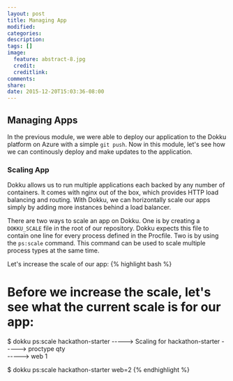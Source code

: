 ```yaml
---
layout: post
title: Managing App
modified:
categories: 
description: 
tags: []
image:
  feature: abstract-8.jpg
  credit:
  creditlink:
comments:
share:
date: 2015-12-20T15:03:36-08:00
---
```

## Managing Apps
In the previous module, we were able to deploy our application to the Dokku platform on Azure with a simple `git push`. Now in this module, let's see how we can continously deploy and make updates to the application.

### Scaling App
Dokku allows us to run multiple applications each backed by any number of containers. It comes with nginx out of the box, which provides HTTP load balancing and routing. With Dokku, we can horizontally scale our apps simply by adding more instances behind a load balancer.

There are two ways to scale an app on Dokku. One is by creating a `DOKKU_SCALE` file in the root of our repository. Dokku expects this file to contain one line for every process defined in the Procfile. Two is by using the `ps:scale` command. This command can be used to scale multiple process types at the same time.

Let's increase the scale of our app:
{% highlight bash %}
# Before we increase the scale, let's see what the current scale is for our app:
$ dokku ps:scale hackathon-starter
-----> Scaling for hackathon-starter
-----> proctype           qty                                                                                                                                
-----> web                1

$ dokku ps:scale hackathon-starter web=2
{% endhighlight %}
